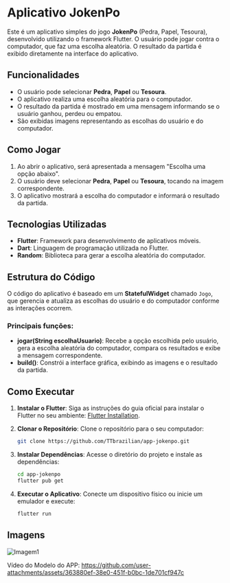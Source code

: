 
# Aplicativo JokenPo

Este é um aplicativo simples do jogo **JokenPo** (Pedra, Papel, Tesoura), desenvolvido utilizando o framework Flutter. O usuário pode jogar contra o computador, que faz uma escolha aleatória. O resultado da partida é exibido diretamente na interface do aplicativo.

## Funcionalidades

- O usuário pode selecionar **Pedra**, **Papel** ou **Tesoura**.
- O aplicativo realiza uma escolha aleatória para o computador.
- O resultado da partida é mostrado em uma mensagem informando se o usuário ganhou, perdeu ou empatou.
- São exibidas imagens representando as escolhas do usuário e do computador.

## Como Jogar

1. Ao abrir o aplicativo, será apresentada a mensagem "Escolha uma opção abaixo".
2. O usuário deve selecionar **Pedra**, **Papel** ou **Tesoura**, tocando na imagem correspondente.
3. O aplicativo mostrará a escolha do computador e informará o resultado da partida.

## Tecnologias Utilizadas

- **Flutter**: Framework para desenvolvimento de aplicativos móveis.
- **Dart**: Linguagem de programação utilizada no Flutter.
- **Random**: Biblioteca para gerar a escolha aleatória do computador.

## Estrutura do Código

O código do aplicativo é baseado em um **StatefulWidget** chamado `Jogo`, que gerencia e atualiza as escolhas do usuário e do computador conforme as interações ocorrem.

### Principais funções:

- **jogar(String escolhaUsuario)**: Recebe a opção escolhida pelo usuário, gera a escolha aleatória do computador, compara os resultados e exibe a mensagem correspondente.
- **build()**: Constrói a interface gráfica, exibindo as imagens e o resultado da partida.

## Como Executar

1. **Instalar o Flutter**:
   Siga as instruções do guia oficial para instalar o Flutter no seu ambiente: [Flutter Installation](https://flutter.dev/docs/get-started/install).

2. **Clonar o Repositório**:
   Clone o repositório para o seu computador:
   ```sh
   git clone https://github.com/TTbrazilian/app-jokenpo.git
   ```

3. **Instalar Dependências**:
   Acesse o diretório do projeto e instale as dependências:
   ```sh
   cd app-jokenpo
   flutter pub get
   ```

4. **Executar o Aplicativo**:
   Conecte um dispositivo físico ou inicie um emulador e execute:
   ```sh
   flutter run
   ```

## Imagens

 ![Imagem1](https://github.com/user-attachments/assets/7139d4ba-b462-4f25-84f5-77c8278c9c98)


Vídeo do Modelo do APP:
https://github.com/user-attachments/assets/363880ef-38e0-451f-b0bc-1de701cf947c
